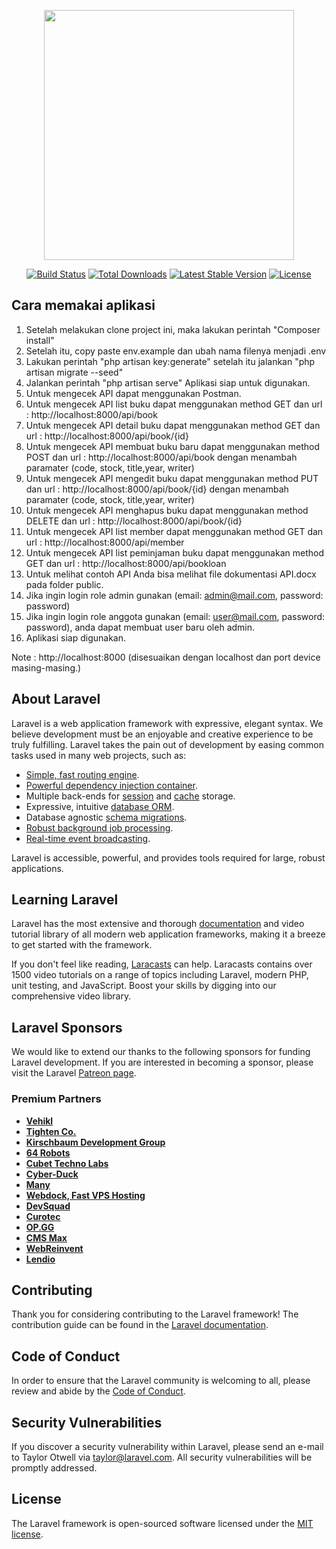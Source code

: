 <p align="center"><a href="https://laravel.com" target="_blank"><img src="https://raw.githubusercontent.com/laravel/art/master/logo-lockup/5%20SVG/2%20CMYK/1%20Full%20Color/laravel-logolockup-cmyk-red.svg" width="400"></a></p>

<p align="center">
<a href="https://travis-ci.org/laravel/framework"><img src="https://travis-ci.org/laravel/framework.svg" alt="Build Status"></a>
<a href="https://packagist.org/packages/laravel/framework"><img src="https://img.shields.io/packagist/dt/laravel/framework" alt="Total Downloads"></a>
<a href="https://packagist.org/packages/laravel/framework"><img src="https://img.shields.io/packagist/v/laravel/framework" alt="Latest Stable Version"></a>
<a href="https://packagist.org/packages/laravel/framework"><img src="https://img.shields.io/packagist/l/laravel/framework" alt="License"></a>
</p>

## Cara memakai aplikasi
1. Setelah melakukan clone project ini, maka lakukan perintah "Composer install"
2. Setelah itu, copy paste env.example dan ubah nama filenya menjadi .env
3. Lakukan perintah "php artisan key:generate" setelah itu jalankan "php artisan migrate --seed"
4. Jalankan perintah "php artisan serve" Aplikasi siap untuk digunakan.
5. Untuk mengecek API dapat menggunakan Postman.
6. Untuk mengecek API list buku dapat menggunakan method GET dan url : http://localhost:8000/api/book
7. Untuk mengecek API detail buku dapat menggunakan method GET dan url : http://localhost:8000/api/book/{id}
8. Untuk mengecek API membuat buku baru dapat menggunakan method POST dan url : http://localhost:8000/api/book dengan menambah paramater (code, stock, title,year, writer) 
9. Untuk mengecek API mengedit buku dapat menggunakan method PUT dan url : http://localhost:8000/api/book/{id} dengan menambah paramater (code, stock, title,year, writer) 
10. Untuk mengecek API menghapus buku dapat menggunakan method DELETE dan url : http://localhost:8000/api/book/{id}
11. Untuk mengecek API list member dapat menggunakan method GET dan url : http://localhost:8000/api/member
12. Untuk mengecek API list peminjaman buku dapat menggunakan method GET dan url : http://localhost:8000/api/bookloan
13. Untuk melihat contoh API Anda bisa melihat file dokumentasi API.docx pada folder public.
14. Jika ingin login role admin gunakan (email: admin@mail.com, password: password)
15. Jika ingin login role anggota gunakan (email: user@mail.com, password: password), anda dapat membuat user baru oleh admin.
16. Aplikasi siap digunakan. 

Note : http://localhost:8000 (disesuaikan dengan localhost dan port device masing-masing.)

## About Laravel

Laravel is a web application framework with expressive, elegant syntax. We believe development must be an enjoyable and creative experience to be truly fulfilling. Laravel takes the pain out of development by easing common tasks used in many web projects, such as:

- [Simple, fast routing engine](https://laravel.com/docs/routing).
- [Powerful dependency injection container](https://laravel.com/docs/container).
- Multiple back-ends for [session](https://laravel.com/docs/session) and [cache](https://laravel.com/docs/cache) storage.
- Expressive, intuitive [database ORM](https://laravel.com/docs/eloquent).
- Database agnostic [schema migrations](https://laravel.com/docs/migrations).
- [Robust background job processing](https://laravel.com/docs/queues).
- [Real-time event broadcasting](https://laravel.com/docs/broadcasting).

Laravel is accessible, powerful, and provides tools required for large, robust applications.

## Learning Laravel

Laravel has the most extensive and thorough [documentation](https://laravel.com/docs) and video tutorial library of all modern web application frameworks, making it a breeze to get started with the framework.

If you don't feel like reading, [Laracasts](https://laracasts.com) can help. Laracasts contains over 1500 video tutorials on a range of topics including Laravel, modern PHP, unit testing, and JavaScript. Boost your skills by digging into our comprehensive video library.

## Laravel Sponsors

We would like to extend our thanks to the following sponsors for funding Laravel development. If you are interested in becoming a sponsor, please visit the Laravel [Patreon page](https://patreon.com/taylorotwell).

### Premium Partners

- **[Vehikl](https://vehikl.com/)**
- **[Tighten Co.](https://tighten.co)**
- **[Kirschbaum Development Group](https://kirschbaumdevelopment.com)**
- **[64 Robots](https://64robots.com)**
- **[Cubet Techno Labs](https://cubettech.com)**
- **[Cyber-Duck](https://cyber-duck.co.uk)**
- **[Many](https://www.many.co.uk)**
- **[Webdock, Fast VPS Hosting](https://www.webdock.io/en)**
- **[DevSquad](https://devsquad.com)**
- **[Curotec](https://www.curotec.com/services/technologies/laravel/)**
- **[OP.GG](https://op.gg)**
- **[CMS Max](https://www.cmsmax.com/)**
- **[WebReinvent](https://webreinvent.com/?utm_source=laravel&utm_medium=github&utm_campaign=patreon-sponsors)**
- **[Lendio](https://lendio.com)**

## Contributing

Thank you for considering contributing to the Laravel framework! The contribution guide can be found in the [Laravel documentation](https://laravel.com/docs/contributions).

## Code of Conduct

In order to ensure that the Laravel community is welcoming to all, please review and abide by the [Code of Conduct](https://laravel.com/docs/contributions#code-of-conduct).

## Security Vulnerabilities

If you discover a security vulnerability within Laravel, please send an e-mail to Taylor Otwell via [taylor@laravel.com](mailto:taylor@laravel.com). All security vulnerabilities will be promptly addressed.

## License

The Laravel framework is open-sourced software licensed under the [MIT license](https://opensource.org/licenses/MIT).
